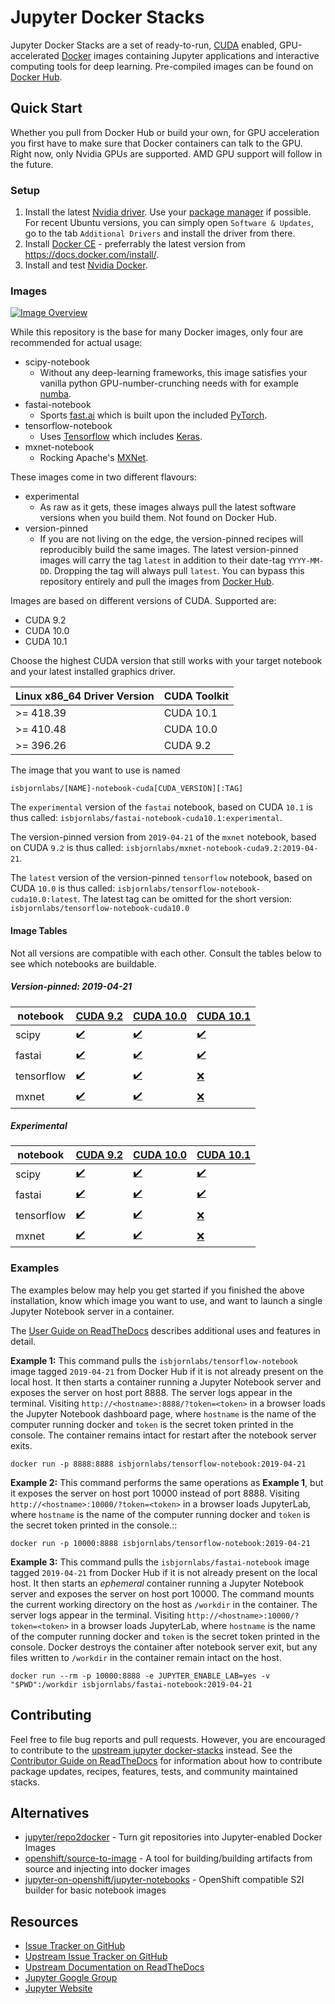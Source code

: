 # Jupyter Docker Stacks

Jupyter Docker Stacks are a set of ready-to-run, [CUDA](https://developer.nvidia.com/cuda-toolkit) enabled, GPU-accelerated [Docker](https://hub.docker.com/u/isbjornlabs/) images containing Jupyter applications and interactive computing tools for deep learning. Pre-compiled images can be found on [Docker Hub](https://hub.docker.com/u/isbjornlabs/).

## Quick Start
Whether you pull from Docker Hub or build your own, for GPU acceleration you first have to make sure that Docker containers can talk to the GPU. Right now, only Nvidia GPUs are supported. AMD GPU support will follow in the future.

### Setup
1. Install the latest [Nvidia driver](https://github.com/NVIDIA/nvidia-docker/wiki/Frequently-Asked-Questions#how-do-i-install-the-nvidia-driver). Use your [package manager](https://docs.nvidia.com/cuda/cuda-installation-guide-linux/index.html#package-manager-installation) if possible. For recent Ubuntu versions, you can simply open `Software & Updates`, go to the tab `Additional Drivers` and install the driver from there.
2. Install [Docker CE](https://docs.docker.com/install/) - preferrably the latest version from https://docs.docker.com/install/.
3. Install and test [Nvidia Docker](https://github.com/NVIDIA/nvidia-docker#quickstart).

### Images
[![Image Overview](http://interactive.blockdiag.com/image?compression=deflate&encoding=base64&src=eJyFzL0OwjAMRtGdp4i6V6xIVRHd2BkRQk7rIKupXSUuv-LdaZgIS9f7Hdt6afuO4GJeK2MkELKCkrCpzShBA5BW89Khg8nr2QlrpCfO8yb1xhw9WPR1wVea_6zbqYPdYd8Up2r13cutsRCxZFG0In26ykISAzEN4DP035KLLY2PTOUlGUWOEpyX2wJ0EBVoAQ13Rv0x7w-jqmh4)](http://interactive.blockdiag.com/?compression=deflate&src=eJyFzL0OwjAMRtGdp4i6V6xIVRHd2BkRQk7rIKupXSUuv-LdaZgIS9f7Hdt6afuO4GJeK2MkELKCkrCpzShBA5BW89Khg8nr2QlrpCfO8yb1xhw9WPR1wVea_6zbqYPdYd8Up2r13cutsRCxZFG0In26ykISAzEN4DP035KLLY2PTOUlGUWOEpyX2wJ0EBVoAQ13Rv0x7w-jqmh4)

While this repository is the base for many Docker images, only four are recommended for actual usage:

- scipy-notebook
    - Without any deep-learning frameworks, this image satisfies your vanilla python GPU-number-crunching needs with for example [numba](https://numba.pydata.org/).
- fastai-notebook
    - Sports [fast.ai](https://docs.fast.ai/) which is built upon the included [PyTorch](https://pytorch.org/).
- tensorflow-notebook
    - Uses [Tensorflow](https://www.tensorflow.org/) which includes [Keras](https://keras.io/).
- mxnet-notebook
    - Rocking Apache's [MXNet](https://mxnet.apache.org/).

These images come in two different flavours:

- experimental
    - As raw as it gets, these images always pull the latest software versions when you build them. Not found on Docker Hub.
- version-pinned
    - If you are not living on the edge, the version-pinned recipes will reproducibly build the same images. The latest version-pinned images will carry the tag `latest` in addition to their date-tag `YYYY-MM-DD`. Dropping the tag will always pull `latest`. You can bypass this repository entirely and pull the images from [Docker Hub](https://hub.docker.com/u/isbjornlabs/).

Images are based on different versions of CUDA. Supported are:

- CUDA 9.2
- CUDA 10.0
- CUDA 10.1

Choose the highest CUDA version that still works with your target notebook and your latest installed graphics driver.

| Linux x86_64 Driver Version | CUDA Toolkit |
|-----------------------------|--------------|
| >= 418.39                   | CUDA 10.1    |
| >= 410.48                   | CUDA 10.0    |
| >= 396.26                   | CUDA 9.2     |

The image that you want to use is named
```
isbjornlabs/[NAME]-notebook-cuda[CUDA_VERSION][:TAG]
```

The `experimental` version of the `fastai` notebook, based on CUDA `10.1` is thus called: `isbjornlabs/fastai-notebook-cuda10.1:experimental`.

The version-pinned version from `2019-04-21` of the `mxnet` notebook, based on CUDA `9.2` is thus called: `isbjornlabs/mxnet-notebook-cuda9.2:2019-04-21`.

The `latest` version of the version-pinned `tensorflow` notebook, based on CUDA `10.0` is thus called: `isbjornlabs/tensorflow-notebook-cuda10.0:latest`. The latest tag can be omitted for the short version: `isbjornlabs/tensorflow-notebook-cuda10.0`

#### Image Tables
Not all versions are compatible with each other. Consult the tables below to see which notebooks are buildable.

##### Version-pinned: 2019-04-21
| notebook   | [CUDA 9.2](notebooks/cuda9.2)              | [CUDA 10.0](notebooks/cuda10.0)             | [CUDA 10.1](notebooks/cuda10.1)              |
|------------|--------------------------------------------|---------------------------------------------|----------------------------------------------|
| scipy      | [✔️](notebooks/cuda9.2/scipy-notebook)      | [✔️](notebooks/cuda10.0/scipy-notebook)      | [✔️](notebooks/cuda10.1/scipy-notebook)       |
| fastai     | [✔️](notebooks/cuda9.2/fastai-notebook)     | [✔️](notebooks/cuda10.0/fastai-notebook)     | [✔️](notebooks/cuda10.1/fastai-notebook)      |
| tensorflow | [✔️](notebooks/cuda9.2/tensorflow-notebook) | [✔️](notebooks/cuda10.0/tensorflow-notebook) | [❌](notebooks/cuda10.1/tensorflow-notebook) |
| mxnet      | [✔️](notebooks/cuda9.2/mxnet-notebook)      | [✔️](notebooks/cuda10.0/mxnet-notebook)      | [❌](notebooks/cuda10.1/mxnet-notebook)      |

##### Experimental
| notebook   | [CUDA 9.2](notebooks/cuda9.2:experimental)              | [CUDA 10.0](notebooks/cuda10.0:experimental)             | [CUDA 10.1](notebooks/cuda10.1:experimental)              |
|------------|--------------------------------------------|---------------------------------------------|----------------------------------------------|
| scipy      | [✔️](notebooks/cuda9.2/scipy-notebook:experimental)      | [✔️](notebooks/cuda10.0/scipy-notebook:experimental)      | [✔️](notebooks/cuda10.1/scipy-notebook:experimental)       |
| fastai     | [✔️](notebooks/cuda9.2/fastai-notebook:experimental)     | [✔️](notebooks/cuda10.0/fastai-notebook:experimental)     | [✔️](notebooks/cuda10.1/fastai-notebook:experimental)      |
| tensorflow | [✔️](notebooks/cuda9.2/tensorflow-notebook:experimental) | [✔️](notebooks/cuda10.0/tensorflow-notebook:experimental) | [❌](notebooks/cuda10.1/tensorflow-notebook:experimental) |
| mxnet      | [✔️](notebooks/cuda9.2/mxnet-notebook:experimental)      | [✔️](notebooks/cuda10.0/mxnet-notebook:experimental)      | [❌](notebooks/cuda10.1/mxnet-notebook:experimental)      |

### Examples
The examples below may help you get started if you finished the above installation, know which image you want to use, and want to launch a single Jupyter Notebook server in a container.

The [User Guide on ReadTheDocs](http://jupyter-docker-stacks.readthedocs.io/) describes additional uses and features in detail.

**Example 1:** This command pulls the `isbjornlabs/tensorflow-notebook` image tagged `2019-04-21` from Docker Hub if it is not already present on the local host. It then starts a container running a Jupyter Notebook server and exposes the server on host port 8888. The server logs appear in the terminal. Visiting `http://<hostname>:8888/?token=<token>` in a browser loads the Jupyter Notebook dashboard page, where `hostname` is the name of the computer running docker and `token` is the secret token printed in the console. The container remains intact for restart after the notebook server exits.

    docker run -p 8888:8888 isbjornlabs/tensorflow-notebook:2019-04-21

**Example 2:** This command performs the same operations as **Example 1**, but it exposes the server on host port 10000 instead of port 8888. Visiting ``http://<hostname>:10000/?token=<token>`` in a browser loads JupyterLab, where ``hostname`` is the name of the computer running docker and ``token`` is the secret token printed in the console.::

    docker run -p 10000:8888 isbjornlabs/tensorflow-notebook:2019-04-21

**Example 3:** This command pulls the `isbjornlabs/fastai-notebook` image tagged `2019-04-21` from Docker Hub if it is not already present on the local host. It then starts an *ephemeral* container running a Jupyter Notebook server and exposes the server on host port 10000. The command mounts the current working directory on the host as `/workdir` in the container. The server logs appear in the terminal. Visiting `http://<hostname>:10000/?token=<token>` in a browser loads JupyterLab, where `hostname` is the name of the computer running docker and `token` is the secret token printed in the console. Docker destroys the container after notebook server exit, but any files written to `/workdir` in the container remain intact on the host.

    docker run --rm -p 10000:8888 -e JUPYTER_ENABLE_LAB=yes -v "$PWD":/workdir isbjornlabs/fastai-notebook:2019-04-21

## Contributing

Feel free to file bug reports and pull requests. However, you are encouraged to contribute to the [upstream jupyter docker-stacks](https://github.com/jupyter/docker-stacks) instead. See the [Contributor Guide on ReadTheDocs](http://jupyter-docker-stacks.readthedocs.io/) for information about how to contribute package updates, recipes, features, tests, and community maintained stacks.

## Alternatives

* [jupyter/repo2docker](https://github.com/jupyter/repo2docker) - Turn git repositories into Jupyter-enabled Docker Images
* [openshift/source-to-image](https://github.com/openshift/source-to-image) - A tool for building/building artifacts from source and injecting into docker images
* [jupyter-on-openshift/jupyter-notebooks](https://github.com/jupyter-on-openshift/jupyter-notebooks) - OpenShift compatible S2I builder for basic notebook images

## Resources

* [Issue Tracker on GitHub](https://github.com/OleMussmann/docker-stacks)
* [Upstream Issue Tracker on GitHub](https://github.com/jupyter/docker-stacks)
* [Upstream Documentation on ReadTheDocs](http://jupyter-docker-stacks.readthedocs.io/)
* [Jupyter Google Group](https://groups.google.com/forum/#!forum/jupyter)
* [Jupyter Website](https://jupyter.org)
